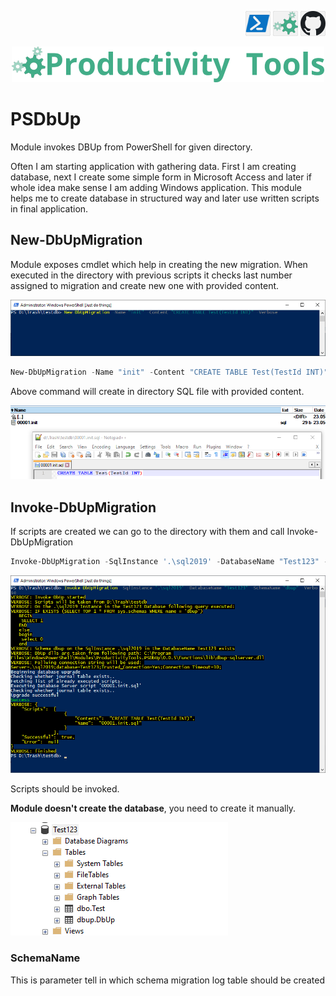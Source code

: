 ﻿<!--Category:Powershell--> 
 <p align="right">
    <a href="https://www.powershellgallery.com/packages/ProductivityTools.PSDbUp/"><img src="Images/Header/Powershell_border_40px.png" /></a>
    <a href="http://productivitytools.tech/psdbup/"><img src="Images/Header/ProductivityTools_green_40px_2.png" /><a> 
    <a href="https://github.com/pwujczyk/ProductivityTools.PSDbUp"><img src="Images/Header/Github_border_40px.png" /></a>
</p>
<p align="center">
    <a href="http://productivitytools.tech/">
        <img src="Images/Header/LogoTitle_green_500px.png" />
    </a>
</p>

# PSDbUp

Module invokes DBUp from PowerShell for  given directory.
<!--more-->

Often I am starting application with gathering data. First I am creating database, next I create some simple form in Microsoft Access and later if whole idea make sense I am adding Windows application. This module helps me to create database in structured way and later use written scripts in final application.

## New-DbUpMigration

Module exposes cmdlet which help in creating the new migration. When executed in the directory with previous scripts it checks last number assigned to migration and create new one with provided content.

![New migration](Images/NewMigration.png)

````PowerShell
New-DbUpMigration -Name "init" -Content "CREATE TABLE Test(TestId INT)" -Verbose
````

Above command will create in directory SQL file with provided content.

![New migration](Images/ResultOfMigration.png)

## Invoke-DbUpMigration

If scripts are created we can go to the directory with them and call  Invoke-DbUpMigration

``` PowerShell
Invoke-DbUpMigration -SqlInstance '.\sql2019' -DatabaseName "Test123" -SchemaName "dbup" -Verbose
```
<!--og-image-->
![Lock screen](Images/resultofdbup.png)

Scripts should be invoked. 

**Module doesn't create the database**, you need to create it manually.


![Lock screen](Images/schema.png)

### SchemaName 
This is parameter tell in which schema migration log table should be created
